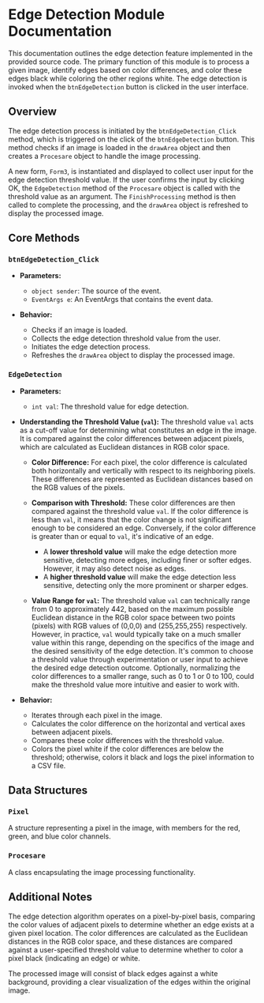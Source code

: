 # Edge Detection Module Documentation

This documentation outlines the edge detection feature implemented in the provided source code. The primary function of this module is to process a given image, identify edges based on color differences, and color these edges black while coloring the other regions white. The edge detection is invoked when the `btnEdgeDetection` button is clicked in the user interface.

## Overview

The edge detection process is initiated by the `btnEdgeDetection_Click` method, which is triggered on the click of the `btnEdgeDetection` button. This method checks if an image is loaded in the `drawArea` object and then creates a `Procesare` object to handle the image processing.

A new form, `Form3`, is instantiated and displayed to collect user input for the edge detection threshold value. If the user confirms the input by clicking OK, the `EdgeDetection` method of the `Procesare` object is called with the threshold value as an argument. The `FinishProcessing` method is then called to complete the processing, and the `drawArea` object is refreshed to display the processed image.

## Core Methods

### `btnEdgeDetection_Click`

- **Parameters:** 
  - `object sender`: The source of the event.
  - `EventArgs e`: An EventArgs that contains the event data.
  
- **Behavior:** 
  - Checks if an image is loaded.
  - Collects the edge detection threshold value from the user.
  - Initiates the edge detection process.
  - Refreshes the `drawArea` object to display the processed image.

### `EdgeDetection`

- **Parameters:**
  - `int val`: The threshold value for edge detection.
  
- **Understanding the Threshold Value (`val`):**
  The threshold value `val` acts as a cut-off value for determining what constitutes an edge in the image. It is compared against the color differences between adjacent pixels, which are calculated as Euclidean distances in RGB color space.

  - **Color Difference:** For each pixel, the color difference is calculated both horizontally and vertically with respect to its neighboring pixels. These differences are represented as Euclidean distances based on the RGB values of the pixels.

  - **Comparison with Threshold:** These color differences are then compared against the threshold value `val`. If the color difference is less than `val`, it means that the color change is not significant enough to be considered an edge. Conversely, if the color difference is greater than or equal to `val`, it's indicative of an edge.
    
    - A **lower threshold value** will make the edge detection more sensitive, detecting more edges, including finer or softer edges. However, it may also detect noise as edges.
    - A **higher threshold value** will make the edge detection less sensitive, detecting only the more prominent or sharper edges.

  - **Value Range for `val`:**
    The threshold value `val` can technically range from 0 to approximately 442, based on the maximum possible Euclidean distance in the RGB color space between two points (pixels) with RGB values of (0,0,0) and (255,255,255) respectively. However, in practice, `val` would typically take on a much smaller value within this range, depending on the specifics of the image and the desired sensitivity of the edge detection. It's common to choose a threshold value through experimentation or user input to achieve the desired edge detection outcome. Optionally, normalizing the color differences to a smaller range, such as 0 to 1 or 0 to 100, could make the threshold value more intuitive and easier to work with.

- **Behavior:**
  - Iterates through each pixel in the image.
  - Calculates the color difference on the horizontal and vertical axes between adjacent pixels.
  - Compares these color differences with the threshold value.
  - Colors the pixel white if the color differences are below the threshold; otherwise, colors it black and logs the pixel information to a CSV file.

## Data Structures

### `Pixel`

A structure representing a pixel in the image, with members for the red, green, and blue color channels.

### `Procesare`

A class encapsulating the image processing functionality.

## Additional Notes

The edge detection algorithm operates on a pixel-by-pixel basis, comparing the color values of adjacent pixels to determine whether an edge exists at a given pixel location. The color differences are calculated as the Euclidean distances in the RGB color space, and these distances are compared against a user-specified threshold value to determine whether to color a pixel black (indicating an edge) or white.

The processed image will consist of black edges against a white background, providing a clear visualization of the edges within the original image.

